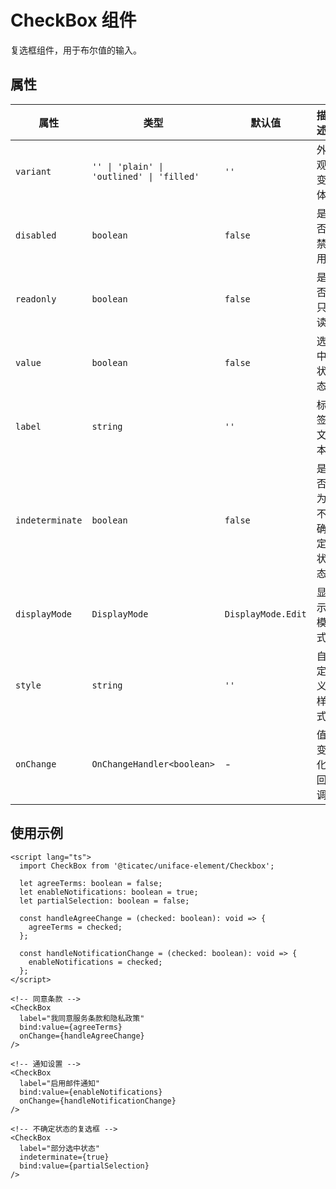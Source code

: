# CheckBox 组件

复选框组件，用于布尔值的输入。

## 属性

| 属性 | 类型 | 默认值 | 描述 |
|------|------|--------|------|
| `variant` | `'' \| 'plain' \| 'outlined' \| 'filled'` | `''` | 外观变体 |
| `disabled` | `boolean` | `false` | 是否禁用 |
| `readonly` | `boolean` | `false` | 是否只读 |
| `value` | `boolean` | `false` | 选中状态 |
| `label` | `string` | `''` | 标签文本 |
| `indeterminate` | `boolean` | `false` | 是否为不确定状态 |
| `displayMode` | `DisplayMode` | `DisplayMode.Edit` | 显示模式 |
| `style` | `string` | `''` | 自定义样式 |
| `onChange` | `OnChangeHandler<boolean>` | - | 值变化回调 |

## 使用示例

```svelte
<script lang="ts">
  import CheckBox from '@ticatec/uniface-element/Checkbox';
  
  let agreeTerms: boolean = false;
  let enableNotifications: boolean = true;
  let partialSelection: boolean = false;
  
  const handleAgreeChange = (checked: boolean): void => {
    agreeTerms = checked;
  };
  
  const handleNotificationChange = (checked: boolean): void => {
    enableNotifications = checked;
  };
</script>

<!-- 同意条款 -->
<CheckBox 
  label="我同意服务条款和隐私政策"
  bind:value={agreeTerms}
  onChange={handleAgreeChange}
/>

<!-- 通知设置 -->
<CheckBox 
  label="启用邮件通知"
  bind:value={enableNotifications}
  onChange={handleNotificationChange}
/>

<!-- 不确定状态的复选框 -->
<CheckBox 
  label="部分选中状态"
  indeterminate={true}
  bind:value={partialSelection}
/>
```
